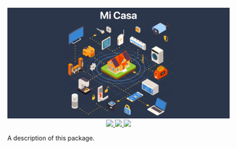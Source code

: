 <p align="center">
  <img src="https://raw.githubusercontent.com/MiCasa-HomeKit/MiCasaAssets/main/micasa-header.png"/><br/>
  <a href="https://opensource.org/licenses/Apache-2.0" target="_new">
    <img src="https://img.shields.io/github/license/MiCasa-HomeKit/MiCasaUI"/>
  </a>
  <a href="https://travis-ci.org/github/MiCasa-HomeKit/MiCasaUI/branches" target="_new">
      <img src="https://travis-ci.org/MiCasa-HomeKit/MiCasaUI.svg?branch=main"/>
  </a>
  <a href="https://github.com/MiCasa-HomeKit/MiCasaUI/issues">
    <img src="https://img.shields.io/github/issues/MiCasa-HomeKit/MiCasaUI"/>
  </a>
</p>

A description of this package.
